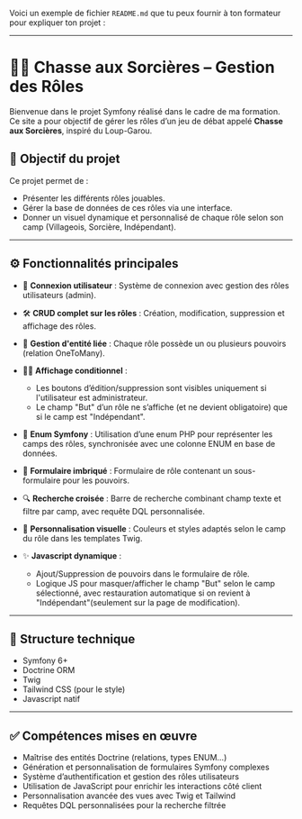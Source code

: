 Voici un exemple de fichier `README.md` que tu peux fournir à ton formateur pour expliquer ton projet :

---

# 🧙‍♂️ Chasse aux Sorcières – Gestion des Rôles

Bienvenue dans le projet Symfony réalisé dans le cadre de ma formation. Ce site a pour objectif de gérer les rôles d’un jeu de débat appelé **Chasse aux Sorcières**, inspiré du Loup-Garou.

## 🎯 Objectif du projet

Ce projet permet de :

* Présenter les différents rôles jouables.
* Gérer la base de données de ces rôles via une interface.
* Donner un visuel dynamique et personnalisé de chaque rôle selon son camp (Villageois, Sorcière, Indépendant).

---

## ⚙️ Fonctionnalités principales

* 🔐 **Connexion utilisateur** : Système de connexion avec gestion des rôles utilisateurs (admin).
* 🛠️ **CRUD complet sur les rôles** : Création, modification, suppression et affichage des rôles.
* 🧩 **Gestion d'entité liée** : Chaque rôle possède un ou plusieurs pouvoirs (relation OneToMany).
* 🧙‍♀️ **Affichage conditionnel** :

  * Les boutons d’édition/suppression sont visibles uniquement si l'utilisateur est administrateur.
  * Le champ "But" d’un rôle ne s’affiche (et ne devient obligatoire) que si le camp est "Indépendant".
* 📜 **Enum Symfony** : Utilisation d’une enum PHP pour représenter les camps des rôles, synchronisée avec une colonne ENUM en base de données.
* 📑 **Formulaire imbriqué** : Formulaire de rôle contenant un sous-formulaire pour les pouvoirs.
* 🔍 **Recherche croisée** : Barre de recherche combinant champ texte et filtre par camp, avec requête DQL personnalisée.
* 🎨 **Personnalisation visuelle** : Couleurs et styles adaptés selon le camp du rôle dans les templates Twig.
* ✨ **Javascript dynamique** :

  * Ajout/Suppression de pouvoirs dans le formulaire de rôle.
  * Logique JS pour masquer/afficher le champ "But" selon le camp sélectionné, avec restauration automatique si on revient à "Indépendant"(seulement sur la page de modification).

---

## 📁 Structure technique

* Symfony 6+
* Doctrine ORM
* Twig
* Tailwind CSS (pour le style)
* Javascript natif

---

## ✅ Compétences mises en œuvre

* Maîtrise des entités Doctrine (relations, types ENUM…)
* Génération et personnalisation de formulaires Symfony complexes
* Système d’authentification et gestion des rôles utilisateurs
* Utilisation de JavaScript pour enrichir les interactions côté client
* Personnalisation avancée des vues avec Twig et Tailwind
* Requêtes DQL personnalisées pour la recherche filtrée
